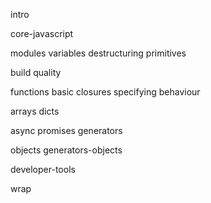 intro

core-javascript

modules
variables
destructuring
primitives

build
quality

functions basic
closures
specifying behaviour

arrays
dicts

async
promises
generators

objects
generators-objects

developer-tools

wrap
